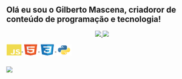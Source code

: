 ## Olá eu sou o Gilberto Mascena, criadoror de conteúdo de programação e tecnologia!
<div align="center">
  <a href="https://github.com/Gilberto-Mascena">
  <img height="180em" src="https://github-readme-stats.vercel.app/api?username=Gilberto-Mascena&show_icons=true&theme=dracula&include_all_commits=true&count_private=true"/>
  <img height="180em" src="https://github-readme-stats.vercel.app/api/top-langs/?username=Gilberto-Mascena&layout=compact&langs_count=7&theme=dracula"/>
</div> 
  
<div style="display: inline_block"><br>
  <img align="center" alt="Gilberto Mascena-Js" height="30" width="40" src="https://raw.githubusercontent.com/devicons/devicon/master/icons/javascript/javascript-plain.svg">  
  <img align="center" alt="Gilberto Mascena-HTML" height="30" width="40" src="https://raw.githubusercontent.com/devicons/devicon/master/icons/html5/html5-original.svg">
  <img align="center" alt="Gilberto Mascena-CSS" height="30" width="40" src="https://raw.githubusercontent.com/devicons/devicon/master/icons/css3/css3-original.svg">
  <img align="center" alt="Gilberto Mascena-Python" height="30" width="40" src="https://raw.githubusercontent.com/devicons/devicon/master/icons/python/python-original.svg">
</div>
  
  ##
  
<div>  
  <a href="https://www.linkedin.com/in/gilberto-mascena-96393723a/" target="_blank"><img src="https://img.shields.io/badge/-LinkedIn-%230077B5?style=for-the-badge&logo=linkedin&logoColor=white" target="_blank"></a>
</div>
  
  
<!--
**Gilberto-Mascena/Gilberto-Mascena** is a ✨ _special_ ✨ repository because its `README.md` (this file) appears on your GitHub profile.

Here are some ideas to get you started:

- 🔭 I’m currently working on ...
- 🌱 I’m currently learning ...
- 👯 I’m looking to collaborate on ...
- 🤔 I’m looking for help with ...
- 💬 Ask me about ...
- 📫 How to reach me: ...
- 😄 Pronouns: ...
- ⚡ Fun fact: ...
-->
